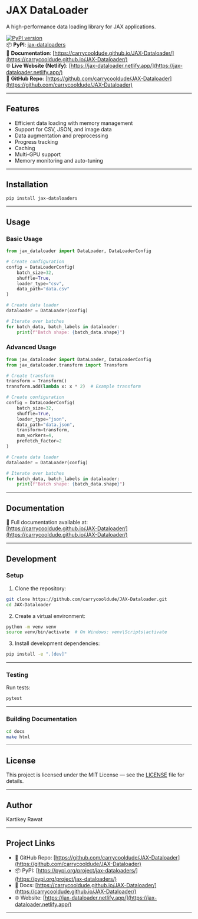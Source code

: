 # JAX DataLoader

A high-performance data loading library for JAX applications.

[![PyPI version](https://img.shields.io/pypi/v/jax-dataloaders.svg)](https://pypi.org/project/jax-dataloaders/)  
📦 **PyPI**: [jax-dataloaders](https://pypi.org/project/jax-dataloaders/)  
📘 **Documentation**: [https://carrycooldude.github.io/JAX-Dataloader/](https://carrycooldude.github.io/JAX-Dataloader/)  
🌐 **Live Website (Netlify)**: [https://jax-dataloader.netlify.app/](https://jax-dataloader.netlify.app/)  
🔗 **GitHub Repo**: [https://github.com/carrycooldude/JAX-Dataloader](https://github.com/carrycooldude/JAX-Dataloader)

---

## Features

- Efficient data loading with memory management  
- Support for CSV, JSON, and image data  
- Data augmentation and preprocessing  
- Progress tracking  
- Caching  
- Multi-GPU support  
- Memory monitoring and auto-tuning  

---

## Installation

```bash
pip install jax-dataloaders
```

---

## Usage

### Basic Usage

```python
from jax_dataloader import DataLoader, DataLoaderConfig

# Create configuration
config = DataLoaderConfig(
    batch_size=32,
    shuffle=True,
    loader_type="csv",
    data_path="data.csv"
)

# Create data loader
dataloader = DataLoader(config)

# Iterate over batches
for batch_data, batch_labels in dataloader:
    print(f"Batch shape: {batch_data.shape}")
```

### Advanced Usage

```python
from jax_dataloader import DataLoader, DataLoaderConfig
from jax_dataloader.transform import Transform

# Create transform
transform = Transform()
transform.add(lambda x: x * 2)  # Example transform

# Create configuration
config = DataLoaderConfig(
    batch_size=32,
    shuffle=True,
    loader_type="json",
    data_path="data.json",
    transform=transform,
    num_workers=4,
    prefetch_factor=2
)

# Create data loader
dataloader = DataLoader(config)

# Iterate over batches
for batch_data, batch_labels in dataloader:
    print(f"Batch shape: {batch_data.shape}")
```

---

## Documentation

📘 Full documentation available at:  
[https://carrycooldude.github.io/JAX-Dataloader/](https://carrycooldude.github.io/JAX-Dataloader/)

---

## Development

### Setup

1. Clone the repository:

```bash
git clone https://github.com/carrycooldude/JAX-Dataloader.git
cd JAX-Dataloader
```

2. Create a virtual environment:

```bash
python -m venv venv
source venv/bin/activate  # On Windows: venv\Scripts\activate
```

3. Install development dependencies:

```bash
pip install -e ".[dev]"
```

---

### Testing

Run tests:

```bash
pytest
```

---

### Building Documentation

```bash
cd docs
make html
```

---

## License

This project is licensed under the MIT License — see the [LICENSE](LICENSE) file for details.

---

## Author

Kartikey Rawat

---

## Project Links

- 🔗 GitHub Repo: [https://github.com/carrycooldude/JAX-Dataloader](https://github.com/carrycooldude/JAX-Dataloader)
- 📦 PyPI: [https://pypi.org/project/jax-dataloaders/](https://pypi.org/project/jax-dataloaders/)
- 📘 Docs: [https://carrycooldude.github.io/JAX-Dataloader/](https://carrycooldude.github.io/JAX-Dataloader/)
- 🌐 Website: [https://jax-dataloader.netlify.app/](https://jax-dataloader.netlify.app/)

---
